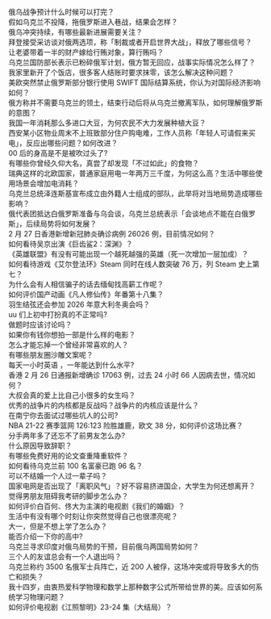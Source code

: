 俄乌战争预计什么时候可以打完？  
假如乌克兰不投降，拖俄罗斯进入巷战，结果会怎样？  
俄乌冲突持续，有哪些最新进展需要关注？  
拜登接受采访谈对俄两选项，称「制裁或者开启世界大战」，释放了哪些信号？  
让老婆带着一半的财产嫁给行贿对象，算行贿吗？  
乌克兰国防部长表示已粉碎俄军计划，俄方暂无回应，战事实际情况怎么样了？  
我家里新开了个饭店，很多客人结账时要求抹零，该怎么解决这种问题？  
美欧突然禁止俄罗斯部分银行使用 SWIFT 国际结算系统，你认为对国际经济影响如何？  
俄方称并不需要乌克兰的领土，结束行动后将从乌克兰撤离军队，如何理解俄罗斯的意图？  
我国一年消耗那么多进口大豆，为何农民不大力发展种植大豆？  
西安某小区物业周末不上班致部分住户购电难，工作人员称「年轻人可请假来买电」，反应出哪些问题？如何改进？  
00 后的身高是不是被吹过头了?  
有哪些你曾经久仰大名，真尝了却发现「不过如此」的食物？  
瑞典这样的北欧国家，普通家庭用电一年两万三千度，为何这么高？生活中哪些使用场景会增加电消耗？  
乌克兰总统泽连斯基宣布成立由外籍人士组成的部队，此举将对当地局势造成哪些影响？  
俄代表团抵达白俄罗斯准备与乌会谈，乌克兰总统表示「会谈地点不能在白俄罗斯」，后续局势将如何发展？  
2 月 27 日香港新增新冠肺炎确诊病例 26026 例，目前情况如何？  
如何看待吴京出演《巨齿鲨2：深渊》？  
《英雄联盟》有没有可能出现一个越死越强的英雄（死一次增加一层加成）？  
如何看待游戏《艾尔登法环》Steam 同时在线人数突破 76 万，列 Steam 史上第七？  
为什么会有人相信骗子的话去缅甸找高薪工作呢？  
如何评价国产动画《凡人修仙传》年番第十八集？  
羽生结弦还会参加 2026 年意大利冬奥会吗？  
uu 们上初中打扮真的不正常吗?  
做题时应该讨论吗？  
如果你有钱你想拍一部是什么样的电影？  
怎么才能忘掉一个曾经非常喜欢的人？  
有哪些朋友圈沙雕文案呢？  
每天一小时英语 ，一年能达到什么水平?  
香港 2 月 26 日通报新增确诊 17063 例，过去 24 小时 66 人因病去世，情况如何？  
大叔会真的爱上比自己小很多的女生吗？  
优秀的战争片的内核都是反战吗？战争片的内核应该是什么？  
在南宁你去面试过哪些坑人的公司?  
NBA 21-22 赛季篮网 126:123 险胜雄鹿，欧文 38 分，如何评价这场比赛？  
分手两年多了还忘不了前男友怎么办?  
什么原因导致辞职？  
有哪些免费好用的论文查重降重软件？  
如何看待乌克兰前 100 名富豪已跑 96 名？  
可以不结婚一个人过一辈子吗？  
国家电网是否出现了「离职风气」？好不容易挤进国企，大学生为何还想离开？  
觉得男朋友阻碍我考研的脚步怎么办？  
如何评价白百何、佟大为主演的电视剧《我们的婚姻》？  
生活中有没有哪个时刻让你突然觉得自己也很漂亮呢？  
大一，但是不想上学了怎么办？  
能否介绍一下你的高中?  
乌克兰寻求印度对俄乌局势的干预，目前俄乌两国局势如何？  
三个人的友谊总会有一个人退出吗？  
乌克兰称约 3500 名俄军士兵阵亡，近 200 人被俘，这场冲突或将导致多大的伤亡和损失？  
我十四岁，由衷热爱科学物理和数学上那种数字公式所带给世界的美。应该如何系统学习物理问题？  
如何评价电视剧《江照黎明》23-24 集（大结局）？  

